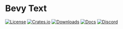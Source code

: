 # Bevy Text

[![License](https://img.shields.io/badge/license-MIT%2FApache-blue.svg)](https://github.com/bevyengine/bevy#license)
[![Crates.io](https://img.shields.io/crates/v/bevy_text.svg)](https://crates.io/crates/bevy_text)
[![Downloads](https://img.shields.io/crates/d/bevy_text.svg)](https://crates.io/crates/bevy_text)
[![Docs](https://docs.rs/bevy_text/badge.svg)](https://docs.rs/bevy_text/latest/bevy_text/)
[![Discord](https://img.shields.io/discord/691052431525675048.svg?label=&logo=discord&logoColor=ffffff&color=7389D8&labelColor=6A7EC2)](https://discord.gg/bevy)
